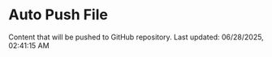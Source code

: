 # Auto Push File

Content that will be pushed to GitHub repository.
Last updated: 06/28/2025, 02:41:15 AM